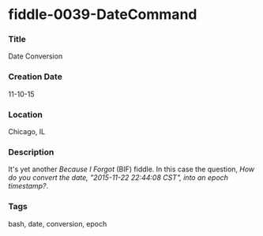fiddle-0039-DateCommand
======

### Title

Date Conversion


### Creation Date

11-10-15


### Location

Chicago, IL


### Description

It's yet another _Because I Forgot_ (BIF) fiddle.  In this case the question, _How do you convert the date, "2015-11-22 22:44:08 CST", into an epoch timestamp?_.


### Tags

bash, date, conversion, epoch
